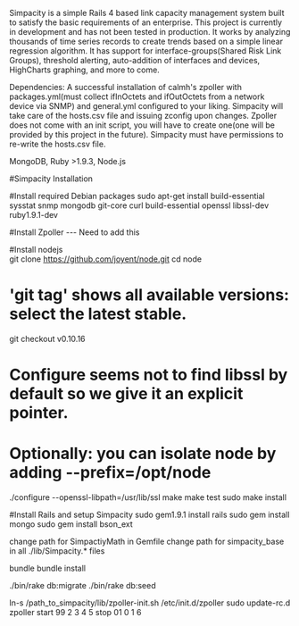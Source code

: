 Simpacity is a simple Rails 4 based link capacity management system built to satisfy the basic requirements of an enterprise.  This project is currently in development and has not been tested in production.  It works by analyzing thousands of time series records to create trends based on a simple linear regression algorithm.  It has support for interface-groups(Shared Risk Link Groups), threshold alerting, auto-addition of interfaces and devices, HighCharts graphing, and more to come.   

Dependencies: 
A successful installation of calmh's zpoller with packages.yml(must collect ifInOctets and ifOutOctets from a network device via SNMP) and general.yml configured to your liking.  Simpacity will take care of the hosts.csv file and issuing zconfig upon changes.  Zpoller does not come with an init script, you will have to create one(one will be provided by this project in the future).  Simpacity must have permissions to re-write the hosts.csv file. 
  
MongoDB, Ruby >1.9.3, Node.js



#Simpacity Installation

#Install required Debian packages
sudo apt-get install build-essential sysstat snmp mongodb git-core curl build-essential openssl libssl-dev ruby1.9.1-dev

#Install Zpoller   ---  Need to add this


#Install nodejs  
git clone https://github.com/joyent/node.git
cd node

# 'git tag' shows all available versions: select the latest stable.
git checkout v0.10.16
 
# Configure seems not to find libssl by default so we give it an explicit pointer.
# Optionally: you can isolate node by adding --prefix=/opt/node
./configure --openssl-libpath=/usr/lib/ssl
make
make test
sudo make install



#Install Rails and setup Simpacity
sudo gem1.9.1 install rails
sudo gem install mongo
sudo gem install bson_ext

change path for SimpactiyMath in Gemfile
change path for simpacity_base in all ./lib/Simpacity.* files
  
bundle
bundle install

./bin/rake db:migrate
./bin/rake db:seed



ln-s /path_to_simpacity/lib/zpoller-init.sh /etc/init.d/zpoller
sudo update-rc.d zpoller start 99 2 3 4 5 stop 01 0 1 6

